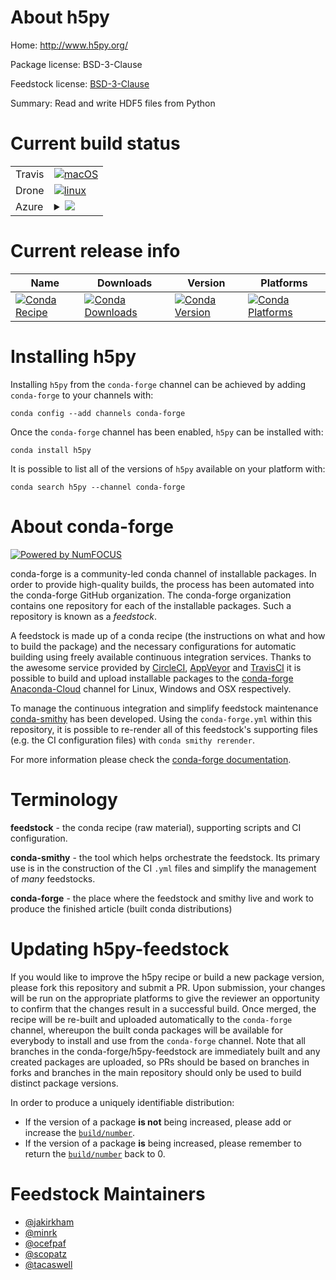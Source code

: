 About h5py
==========

Home: http://www.h5py.org/

Package license: BSD-3-Clause

Feedstock license: [BSD-3-Clause](https://github.com/conda-forge/h5py-feedstock/blob/master/LICENSE.txt)

Summary: Read and write HDF5 files from Python

Current build status
====================


<table><tr>
    <td>Travis</td>
    <td>
      <a href="https://travis-ci.com/conda-forge/h5py-feedstock">
        <img alt="macOS" src="https://img.shields.io/travis/com/conda-forge/h5py-feedstock/master.svg?label=macOS">
      </a>
    </td>
  </tr><tr>
    <td>Drone</td>
    <td>
      <a href="https://cloud.drone.io/conda-forge/h5py-feedstock">
        <img alt="linux" src="https://img.shields.io/drone/build/conda-forge/h5py-feedstock/master.svg?label=Linux">
      </a>
    </td>
  </tr>
    
  <tr>
    <td>Azure</td>
    <td>
      <details>
        <summary>
          <a href="https://dev.azure.com/conda-forge/feedstock-builds/_build/latest?definitionId=402&branchName=master">
            <img src="https://dev.azure.com/conda-forge/feedstock-builds/_apis/build/status/h5py-feedstock?branchName=master">
          </a>
        </summary>
        <table>
          <thead><tr><th>Variant</th><th>Status</th></tr></thead>
          <tbody><tr>
              <td>linux_64_mpimpichnumpy1.16python3.6.____cpython</td>
              <td>
                <a href="https://dev.azure.com/conda-forge/feedstock-builds/_build/latest?definitionId=402&branchName=master">
                  <img src="https://dev.azure.com/conda-forge/feedstock-builds/_apis/build/status/h5py-feedstock?branchName=master&jobName=linux&configuration=linux_64_mpimpichnumpy1.16python3.6.____cpython" alt="variant">
                </a>
              </td>
            </tr><tr>
              <td>linux_64_mpimpichnumpy1.16python3.7.____cpython</td>
              <td>
                <a href="https://dev.azure.com/conda-forge/feedstock-builds/_build/latest?definitionId=402&branchName=master">
                  <img src="https://dev.azure.com/conda-forge/feedstock-builds/_apis/build/status/h5py-feedstock?branchName=master&jobName=linux&configuration=linux_64_mpimpichnumpy1.16python3.7.____cpython" alt="variant">
                </a>
              </td>
            </tr><tr>
              <td>linux_64_mpimpichnumpy1.16python3.8.____cpython</td>
              <td>
                <a href="https://dev.azure.com/conda-forge/feedstock-builds/_build/latest?definitionId=402&branchName=master">
                  <img src="https://dev.azure.com/conda-forge/feedstock-builds/_apis/build/status/h5py-feedstock?branchName=master&jobName=linux&configuration=linux_64_mpimpichnumpy1.16python3.8.____cpython" alt="variant">
                </a>
              </td>
            </tr><tr>
              <td>linux_64_mpimpichnumpy1.19python3.9.____cpython</td>
              <td>
                <a href="https://dev.azure.com/conda-forge/feedstock-builds/_build/latest?definitionId=402&branchName=master">
                  <img src="https://dev.azure.com/conda-forge/feedstock-builds/_apis/build/status/h5py-feedstock?branchName=master&jobName=linux&configuration=linux_64_mpimpichnumpy1.19python3.9.____cpython" alt="variant">
                </a>
              </td>
            </tr><tr>
              <td>linux_64_mpinompinumpy1.16python3.6.____cpython</td>
              <td>
                <a href="https://dev.azure.com/conda-forge/feedstock-builds/_build/latest?definitionId=402&branchName=master">
                  <img src="https://dev.azure.com/conda-forge/feedstock-builds/_apis/build/status/h5py-feedstock?branchName=master&jobName=linux&configuration=linux_64_mpinompinumpy1.16python3.6.____cpython" alt="variant">
                </a>
              </td>
            </tr><tr>
              <td>linux_64_mpinompinumpy1.16python3.7.____cpython</td>
              <td>
                <a href="https://dev.azure.com/conda-forge/feedstock-builds/_build/latest?definitionId=402&branchName=master">
                  <img src="https://dev.azure.com/conda-forge/feedstock-builds/_apis/build/status/h5py-feedstock?branchName=master&jobName=linux&configuration=linux_64_mpinompinumpy1.16python3.7.____cpython" alt="variant">
                </a>
              </td>
            </tr><tr>
              <td>linux_64_mpinompinumpy1.16python3.8.____cpython</td>
              <td>
                <a href="https://dev.azure.com/conda-forge/feedstock-builds/_build/latest?definitionId=402&branchName=master">
                  <img src="https://dev.azure.com/conda-forge/feedstock-builds/_apis/build/status/h5py-feedstock?branchName=master&jobName=linux&configuration=linux_64_mpinompinumpy1.16python3.8.____cpython" alt="variant">
                </a>
              </td>
            </tr><tr>
              <td>linux_64_mpinompinumpy1.19python3.9.____cpython</td>
              <td>
                <a href="https://dev.azure.com/conda-forge/feedstock-builds/_build/latest?definitionId=402&branchName=master">
                  <img src="https://dev.azure.com/conda-forge/feedstock-builds/_apis/build/status/h5py-feedstock?branchName=master&jobName=linux&configuration=linux_64_mpinompinumpy1.19python3.9.____cpython" alt="variant">
                </a>
              </td>
            </tr><tr>
              <td>linux_64_mpiopenmpinumpy1.16python3.6.____cpython</td>
              <td>
                <a href="https://dev.azure.com/conda-forge/feedstock-builds/_build/latest?definitionId=402&branchName=master">
                  <img src="https://dev.azure.com/conda-forge/feedstock-builds/_apis/build/status/h5py-feedstock?branchName=master&jobName=linux&configuration=linux_64_mpiopenmpinumpy1.16python3.6.____cpython" alt="variant">
                </a>
              </td>
            </tr><tr>
              <td>linux_64_mpiopenmpinumpy1.16python3.7.____cpython</td>
              <td>
                <a href="https://dev.azure.com/conda-forge/feedstock-builds/_build/latest?definitionId=402&branchName=master">
                  <img src="https://dev.azure.com/conda-forge/feedstock-builds/_apis/build/status/h5py-feedstock?branchName=master&jobName=linux&configuration=linux_64_mpiopenmpinumpy1.16python3.7.____cpython" alt="variant">
                </a>
              </td>
            </tr><tr>
              <td>linux_64_mpiopenmpinumpy1.16python3.8.____cpython</td>
              <td>
                <a href="https://dev.azure.com/conda-forge/feedstock-builds/_build/latest?definitionId=402&branchName=master">
                  <img src="https://dev.azure.com/conda-forge/feedstock-builds/_apis/build/status/h5py-feedstock?branchName=master&jobName=linux&configuration=linux_64_mpiopenmpinumpy1.16python3.8.____cpython" alt="variant">
                </a>
              </td>
            </tr><tr>
              <td>linux_64_mpiopenmpinumpy1.19python3.9.____cpython</td>
              <td>
                <a href="https://dev.azure.com/conda-forge/feedstock-builds/_build/latest?definitionId=402&branchName=master">
                  <img src="https://dev.azure.com/conda-forge/feedstock-builds/_apis/build/status/h5py-feedstock?branchName=master&jobName=linux&configuration=linux_64_mpiopenmpinumpy1.19python3.9.____cpython" alt="variant">
                </a>
              </td>
            </tr><tr>
              <td>linux_aarch64_mpimpichnumpy1.16python3.6.____cpython</td>
              <td>
                <a href="https://dev.azure.com/conda-forge/feedstock-builds/_build/latest?definitionId=402&branchName=master">
                  <img src="https://dev.azure.com/conda-forge/feedstock-builds/_apis/build/status/h5py-feedstock?branchName=master&jobName=linux&configuration=linux_aarch64_mpimpichnumpy1.16python3.6.____cpython" alt="variant">
                </a>
              </td>
            </tr><tr>
              <td>linux_aarch64_mpimpichnumpy1.16python3.7.____cpython</td>
              <td>
                <a href="https://dev.azure.com/conda-forge/feedstock-builds/_build/latest?definitionId=402&branchName=master">
                  <img src="https://dev.azure.com/conda-forge/feedstock-builds/_apis/build/status/h5py-feedstock?branchName=master&jobName=linux&configuration=linux_aarch64_mpimpichnumpy1.16python3.7.____cpython" alt="variant">
                </a>
              </td>
            </tr><tr>
              <td>linux_aarch64_mpimpichnumpy1.16python3.8.____cpython</td>
              <td>
                <a href="https://dev.azure.com/conda-forge/feedstock-builds/_build/latest?definitionId=402&branchName=master">
                  <img src="https://dev.azure.com/conda-forge/feedstock-builds/_apis/build/status/h5py-feedstock?branchName=master&jobName=linux&configuration=linux_aarch64_mpimpichnumpy1.16python3.8.____cpython" alt="variant">
                </a>
              </td>
            </tr><tr>
              <td>linux_aarch64_mpimpichnumpy1.19python3.9.____cpython</td>
              <td>
                <a href="https://dev.azure.com/conda-forge/feedstock-builds/_build/latest?definitionId=402&branchName=master">
                  <img src="https://dev.azure.com/conda-forge/feedstock-builds/_apis/build/status/h5py-feedstock?branchName=master&jobName=linux&configuration=linux_aarch64_mpimpichnumpy1.19python3.9.____cpython" alt="variant">
                </a>
              </td>
            </tr><tr>
              <td>linux_aarch64_mpinompinumpy1.16python3.6.____cpython</td>
              <td>
                <a href="https://dev.azure.com/conda-forge/feedstock-builds/_build/latest?definitionId=402&branchName=master">
                  <img src="https://dev.azure.com/conda-forge/feedstock-builds/_apis/build/status/h5py-feedstock?branchName=master&jobName=linux&configuration=linux_aarch64_mpinompinumpy1.16python3.6.____cpython" alt="variant">
                </a>
              </td>
            </tr><tr>
              <td>linux_aarch64_mpinompinumpy1.16python3.7.____cpython</td>
              <td>
                <a href="https://dev.azure.com/conda-forge/feedstock-builds/_build/latest?definitionId=402&branchName=master">
                  <img src="https://dev.azure.com/conda-forge/feedstock-builds/_apis/build/status/h5py-feedstock?branchName=master&jobName=linux&configuration=linux_aarch64_mpinompinumpy1.16python3.7.____cpython" alt="variant">
                </a>
              </td>
            </tr><tr>
              <td>linux_aarch64_mpinompinumpy1.16python3.8.____cpython</td>
              <td>
                <a href="https://dev.azure.com/conda-forge/feedstock-builds/_build/latest?definitionId=402&branchName=master">
                  <img src="https://dev.azure.com/conda-forge/feedstock-builds/_apis/build/status/h5py-feedstock?branchName=master&jobName=linux&configuration=linux_aarch64_mpinompinumpy1.16python3.8.____cpython" alt="variant">
                </a>
              </td>
            </tr><tr>
              <td>linux_aarch64_mpinompinumpy1.19python3.9.____cpython</td>
              <td>
                <a href="https://dev.azure.com/conda-forge/feedstock-builds/_build/latest?definitionId=402&branchName=master">
                  <img src="https://dev.azure.com/conda-forge/feedstock-builds/_apis/build/status/h5py-feedstock?branchName=master&jobName=linux&configuration=linux_aarch64_mpinompinumpy1.19python3.9.____cpython" alt="variant">
                </a>
              </td>
            </tr><tr>
              <td>linux_aarch64_mpiopenmpinumpy1.16python3.6.____cpython</td>
              <td>
                <a href="https://dev.azure.com/conda-forge/feedstock-builds/_build/latest?definitionId=402&branchName=master">
                  <img src="https://dev.azure.com/conda-forge/feedstock-builds/_apis/build/status/h5py-feedstock?branchName=master&jobName=linux&configuration=linux_aarch64_mpiopenmpinumpy1.16python3.6.____cpython" alt="variant">
                </a>
              </td>
            </tr><tr>
              <td>linux_aarch64_mpiopenmpinumpy1.16python3.7.____cpython</td>
              <td>
                <a href="https://dev.azure.com/conda-forge/feedstock-builds/_build/latest?definitionId=402&branchName=master">
                  <img src="https://dev.azure.com/conda-forge/feedstock-builds/_apis/build/status/h5py-feedstock?branchName=master&jobName=linux&configuration=linux_aarch64_mpiopenmpinumpy1.16python3.7.____cpython" alt="variant">
                </a>
              </td>
            </tr><tr>
              <td>linux_aarch64_mpiopenmpinumpy1.16python3.8.____cpython</td>
              <td>
                <a href="https://dev.azure.com/conda-forge/feedstock-builds/_build/latest?definitionId=402&branchName=master">
                  <img src="https://dev.azure.com/conda-forge/feedstock-builds/_apis/build/status/h5py-feedstock?branchName=master&jobName=linux&configuration=linux_aarch64_mpiopenmpinumpy1.16python3.8.____cpython" alt="variant">
                </a>
              </td>
            </tr><tr>
              <td>linux_aarch64_mpiopenmpinumpy1.19python3.9.____cpython</td>
              <td>
                <a href="https://dev.azure.com/conda-forge/feedstock-builds/_build/latest?definitionId=402&branchName=master">
                  <img src="https://dev.azure.com/conda-forge/feedstock-builds/_apis/build/status/h5py-feedstock?branchName=master&jobName=linux&configuration=linux_aarch64_mpiopenmpinumpy1.19python3.9.____cpython" alt="variant">
                </a>
              </td>
            </tr><tr>
              <td>linux_ppc64le_mpimpichnumpy1.16python3.6.____cpython</td>
              <td>
                <a href="https://dev.azure.com/conda-forge/feedstock-builds/_build/latest?definitionId=402&branchName=master">
                  <img src="https://dev.azure.com/conda-forge/feedstock-builds/_apis/build/status/h5py-feedstock?branchName=master&jobName=linux&configuration=linux_ppc64le_mpimpichnumpy1.16python3.6.____cpython" alt="variant">
                </a>
              </td>
            </tr><tr>
              <td>linux_ppc64le_mpimpichnumpy1.16python3.7.____cpython</td>
              <td>
                <a href="https://dev.azure.com/conda-forge/feedstock-builds/_build/latest?definitionId=402&branchName=master">
                  <img src="https://dev.azure.com/conda-forge/feedstock-builds/_apis/build/status/h5py-feedstock?branchName=master&jobName=linux&configuration=linux_ppc64le_mpimpichnumpy1.16python3.7.____cpython" alt="variant">
                </a>
              </td>
            </tr><tr>
              <td>linux_ppc64le_mpimpichnumpy1.16python3.8.____cpython</td>
              <td>
                <a href="https://dev.azure.com/conda-forge/feedstock-builds/_build/latest?definitionId=402&branchName=master">
                  <img src="https://dev.azure.com/conda-forge/feedstock-builds/_apis/build/status/h5py-feedstock?branchName=master&jobName=linux&configuration=linux_ppc64le_mpimpichnumpy1.16python3.8.____cpython" alt="variant">
                </a>
              </td>
            </tr><tr>
              <td>linux_ppc64le_mpimpichnumpy1.19python3.9.____cpython</td>
              <td>
                <a href="https://dev.azure.com/conda-forge/feedstock-builds/_build/latest?definitionId=402&branchName=master">
                  <img src="https://dev.azure.com/conda-forge/feedstock-builds/_apis/build/status/h5py-feedstock?branchName=master&jobName=linux&configuration=linux_ppc64le_mpimpichnumpy1.19python3.9.____cpython" alt="variant">
                </a>
              </td>
            </tr><tr>
              <td>linux_ppc64le_mpinompinumpy1.16python3.6.____cpython</td>
              <td>
                <a href="https://dev.azure.com/conda-forge/feedstock-builds/_build/latest?definitionId=402&branchName=master">
                  <img src="https://dev.azure.com/conda-forge/feedstock-builds/_apis/build/status/h5py-feedstock?branchName=master&jobName=linux&configuration=linux_ppc64le_mpinompinumpy1.16python3.6.____cpython" alt="variant">
                </a>
              </td>
            </tr><tr>
              <td>linux_ppc64le_mpinompinumpy1.16python3.7.____cpython</td>
              <td>
                <a href="https://dev.azure.com/conda-forge/feedstock-builds/_build/latest?definitionId=402&branchName=master">
                  <img src="https://dev.azure.com/conda-forge/feedstock-builds/_apis/build/status/h5py-feedstock?branchName=master&jobName=linux&configuration=linux_ppc64le_mpinompinumpy1.16python3.7.____cpython" alt="variant">
                </a>
              </td>
            </tr><tr>
              <td>linux_ppc64le_mpinompinumpy1.16python3.8.____cpython</td>
              <td>
                <a href="https://dev.azure.com/conda-forge/feedstock-builds/_build/latest?definitionId=402&branchName=master">
                  <img src="https://dev.azure.com/conda-forge/feedstock-builds/_apis/build/status/h5py-feedstock?branchName=master&jobName=linux&configuration=linux_ppc64le_mpinompinumpy1.16python3.8.____cpython" alt="variant">
                </a>
              </td>
            </tr><tr>
              <td>linux_ppc64le_mpinompinumpy1.19python3.9.____cpython</td>
              <td>
                <a href="https://dev.azure.com/conda-forge/feedstock-builds/_build/latest?definitionId=402&branchName=master">
                  <img src="https://dev.azure.com/conda-forge/feedstock-builds/_apis/build/status/h5py-feedstock?branchName=master&jobName=linux&configuration=linux_ppc64le_mpinompinumpy1.19python3.9.____cpython" alt="variant">
                </a>
              </td>
            </tr><tr>
              <td>linux_ppc64le_mpiopenmpinumpy1.16python3.6.____cpython</td>
              <td>
                <a href="https://dev.azure.com/conda-forge/feedstock-builds/_build/latest?definitionId=402&branchName=master">
                  <img src="https://dev.azure.com/conda-forge/feedstock-builds/_apis/build/status/h5py-feedstock?branchName=master&jobName=linux&configuration=linux_ppc64le_mpiopenmpinumpy1.16python3.6.____cpython" alt="variant">
                </a>
              </td>
            </tr><tr>
              <td>linux_ppc64le_mpiopenmpinumpy1.16python3.7.____cpython</td>
              <td>
                <a href="https://dev.azure.com/conda-forge/feedstock-builds/_build/latest?definitionId=402&branchName=master">
                  <img src="https://dev.azure.com/conda-forge/feedstock-builds/_apis/build/status/h5py-feedstock?branchName=master&jobName=linux&configuration=linux_ppc64le_mpiopenmpinumpy1.16python3.7.____cpython" alt="variant">
                </a>
              </td>
            </tr><tr>
              <td>linux_ppc64le_mpiopenmpinumpy1.16python3.8.____cpython</td>
              <td>
                <a href="https://dev.azure.com/conda-forge/feedstock-builds/_build/latest?definitionId=402&branchName=master">
                  <img src="https://dev.azure.com/conda-forge/feedstock-builds/_apis/build/status/h5py-feedstock?branchName=master&jobName=linux&configuration=linux_ppc64le_mpiopenmpinumpy1.16python3.8.____cpython" alt="variant">
                </a>
              </td>
            </tr><tr>
              <td>linux_ppc64le_mpiopenmpinumpy1.19python3.9.____cpython</td>
              <td>
                <a href="https://dev.azure.com/conda-forge/feedstock-builds/_build/latest?definitionId=402&branchName=master">
                  <img src="https://dev.azure.com/conda-forge/feedstock-builds/_apis/build/status/h5py-feedstock?branchName=master&jobName=linux&configuration=linux_ppc64le_mpiopenmpinumpy1.19python3.9.____cpython" alt="variant">
                </a>
              </td>
            </tr><tr>
              <td>osx_64_mpimpichnumpy1.16python3.6.____cpython</td>
              <td>
                <a href="https://dev.azure.com/conda-forge/feedstock-builds/_build/latest?definitionId=402&branchName=master">
                  <img src="https://dev.azure.com/conda-forge/feedstock-builds/_apis/build/status/h5py-feedstock?branchName=master&jobName=osx&configuration=osx_64_mpimpichnumpy1.16python3.6.____cpython" alt="variant">
                </a>
              </td>
            </tr><tr>
              <td>osx_64_mpimpichnumpy1.16python3.7.____cpython</td>
              <td>
                <a href="https://dev.azure.com/conda-forge/feedstock-builds/_build/latest?definitionId=402&branchName=master">
                  <img src="https://dev.azure.com/conda-forge/feedstock-builds/_apis/build/status/h5py-feedstock?branchName=master&jobName=osx&configuration=osx_64_mpimpichnumpy1.16python3.7.____cpython" alt="variant">
                </a>
              </td>
            </tr><tr>
              <td>osx_64_mpimpichnumpy1.16python3.8.____cpython</td>
              <td>
                <a href="https://dev.azure.com/conda-forge/feedstock-builds/_build/latest?definitionId=402&branchName=master">
                  <img src="https://dev.azure.com/conda-forge/feedstock-builds/_apis/build/status/h5py-feedstock?branchName=master&jobName=osx&configuration=osx_64_mpimpichnumpy1.16python3.8.____cpython" alt="variant">
                </a>
              </td>
            </tr><tr>
              <td>osx_64_mpimpichnumpy1.19python3.9.____cpython</td>
              <td>
                <a href="https://dev.azure.com/conda-forge/feedstock-builds/_build/latest?definitionId=402&branchName=master">
                  <img src="https://dev.azure.com/conda-forge/feedstock-builds/_apis/build/status/h5py-feedstock?branchName=master&jobName=osx&configuration=osx_64_mpimpichnumpy1.19python3.9.____cpython" alt="variant">
                </a>
              </td>
            </tr><tr>
              <td>osx_64_mpinompinumpy1.16python3.6.____cpython</td>
              <td>
                <a href="https://dev.azure.com/conda-forge/feedstock-builds/_build/latest?definitionId=402&branchName=master">
                  <img src="https://dev.azure.com/conda-forge/feedstock-builds/_apis/build/status/h5py-feedstock?branchName=master&jobName=osx&configuration=osx_64_mpinompinumpy1.16python3.6.____cpython" alt="variant">
                </a>
              </td>
            </tr><tr>
              <td>osx_64_mpinompinumpy1.16python3.7.____cpython</td>
              <td>
                <a href="https://dev.azure.com/conda-forge/feedstock-builds/_build/latest?definitionId=402&branchName=master">
                  <img src="https://dev.azure.com/conda-forge/feedstock-builds/_apis/build/status/h5py-feedstock?branchName=master&jobName=osx&configuration=osx_64_mpinompinumpy1.16python3.7.____cpython" alt="variant">
                </a>
              </td>
            </tr><tr>
              <td>osx_64_mpinompinumpy1.16python3.8.____cpython</td>
              <td>
                <a href="https://dev.azure.com/conda-forge/feedstock-builds/_build/latest?definitionId=402&branchName=master">
                  <img src="https://dev.azure.com/conda-forge/feedstock-builds/_apis/build/status/h5py-feedstock?branchName=master&jobName=osx&configuration=osx_64_mpinompinumpy1.16python3.8.____cpython" alt="variant">
                </a>
              </td>
            </tr><tr>
              <td>osx_64_mpinompinumpy1.19python3.9.____cpython</td>
              <td>
                <a href="https://dev.azure.com/conda-forge/feedstock-builds/_build/latest?definitionId=402&branchName=master">
                  <img src="https://dev.azure.com/conda-forge/feedstock-builds/_apis/build/status/h5py-feedstock?branchName=master&jobName=osx&configuration=osx_64_mpinompinumpy1.19python3.9.____cpython" alt="variant">
                </a>
              </td>
            </tr><tr>
              <td>osx_64_mpiopenmpinumpy1.16python3.6.____cpython</td>
              <td>
                <a href="https://dev.azure.com/conda-forge/feedstock-builds/_build/latest?definitionId=402&branchName=master">
                  <img src="https://dev.azure.com/conda-forge/feedstock-builds/_apis/build/status/h5py-feedstock?branchName=master&jobName=osx&configuration=osx_64_mpiopenmpinumpy1.16python3.6.____cpython" alt="variant">
                </a>
              </td>
            </tr><tr>
              <td>osx_64_mpiopenmpinumpy1.16python3.7.____cpython</td>
              <td>
                <a href="https://dev.azure.com/conda-forge/feedstock-builds/_build/latest?definitionId=402&branchName=master">
                  <img src="https://dev.azure.com/conda-forge/feedstock-builds/_apis/build/status/h5py-feedstock?branchName=master&jobName=osx&configuration=osx_64_mpiopenmpinumpy1.16python3.7.____cpython" alt="variant">
                </a>
              </td>
            </tr><tr>
              <td>osx_64_mpiopenmpinumpy1.16python3.8.____cpython</td>
              <td>
                <a href="https://dev.azure.com/conda-forge/feedstock-builds/_build/latest?definitionId=402&branchName=master">
                  <img src="https://dev.azure.com/conda-forge/feedstock-builds/_apis/build/status/h5py-feedstock?branchName=master&jobName=osx&configuration=osx_64_mpiopenmpinumpy1.16python3.8.____cpython" alt="variant">
                </a>
              </td>
            </tr><tr>
              <td>osx_64_mpiopenmpinumpy1.19python3.9.____cpython</td>
              <td>
                <a href="https://dev.azure.com/conda-forge/feedstock-builds/_build/latest?definitionId=402&branchName=master">
                  <img src="https://dev.azure.com/conda-forge/feedstock-builds/_apis/build/status/h5py-feedstock?branchName=master&jobName=osx&configuration=osx_64_mpiopenmpinumpy1.19python3.9.____cpython" alt="variant">
                </a>
              </td>
            </tr><tr>
              <td>win_64_numpy1.16python3.6.____cpython</td>
              <td>
                <a href="https://dev.azure.com/conda-forge/feedstock-builds/_build/latest?definitionId=402&branchName=master">
                  <img src="https://dev.azure.com/conda-forge/feedstock-builds/_apis/build/status/h5py-feedstock?branchName=master&jobName=win&configuration=win_64_numpy1.16python3.6.____cpython" alt="variant">
                </a>
              </td>
            </tr><tr>
              <td>win_64_numpy1.16python3.7.____cpython</td>
              <td>
                <a href="https://dev.azure.com/conda-forge/feedstock-builds/_build/latest?definitionId=402&branchName=master">
                  <img src="https://dev.azure.com/conda-forge/feedstock-builds/_apis/build/status/h5py-feedstock?branchName=master&jobName=win&configuration=win_64_numpy1.16python3.7.____cpython" alt="variant">
                </a>
              </td>
            </tr><tr>
              <td>win_64_numpy1.16python3.8.____cpython</td>
              <td>
                <a href="https://dev.azure.com/conda-forge/feedstock-builds/_build/latest?definitionId=402&branchName=master">
                  <img src="https://dev.azure.com/conda-forge/feedstock-builds/_apis/build/status/h5py-feedstock?branchName=master&jobName=win&configuration=win_64_numpy1.16python3.8.____cpython" alt="variant">
                </a>
              </td>
            </tr><tr>
              <td>win_64_numpy1.19python3.9.____cpython</td>
              <td>
                <a href="https://dev.azure.com/conda-forge/feedstock-builds/_build/latest?definitionId=402&branchName=master">
                  <img src="https://dev.azure.com/conda-forge/feedstock-builds/_apis/build/status/h5py-feedstock?branchName=master&jobName=win&configuration=win_64_numpy1.19python3.9.____cpython" alt="variant">
                </a>
              </td>
            </tr>
          </tbody>
        </table>
      </details>
    </td>
  </tr>
</table>

Current release info
====================

| Name | Downloads | Version | Platforms |
| --- | --- | --- | --- |
| [![Conda Recipe](https://img.shields.io/badge/recipe-h5py-green.svg)](https://anaconda.org/conda-forge/h5py) | [![Conda Downloads](https://img.shields.io/conda/dn/conda-forge/h5py.svg)](https://anaconda.org/conda-forge/h5py) | [![Conda Version](https://img.shields.io/conda/vn/conda-forge/h5py.svg)](https://anaconda.org/conda-forge/h5py) | [![Conda Platforms](https://img.shields.io/conda/pn/conda-forge/h5py.svg)](https://anaconda.org/conda-forge/h5py) |

Installing h5py
===============

Installing `h5py` from the `conda-forge` channel can be achieved by adding `conda-forge` to your channels with:

```
conda config --add channels conda-forge
```

Once the `conda-forge` channel has been enabled, `h5py` can be installed with:

```
conda install h5py
```

It is possible to list all of the versions of `h5py` available on your platform with:

```
conda search h5py --channel conda-forge
```


About conda-forge
=================

[![Powered by NumFOCUS](https://img.shields.io/badge/powered%20by-NumFOCUS-orange.svg?style=flat&colorA=E1523D&colorB=007D8A)](http://numfocus.org)

conda-forge is a community-led conda channel of installable packages.
In order to provide high-quality builds, the process has been automated into the
conda-forge GitHub organization. The conda-forge organization contains one repository
for each of the installable packages. Such a repository is known as a *feedstock*.

A feedstock is made up of a conda recipe (the instructions on what and how to build
the package) and the necessary configurations for automatic building using freely
available continuous integration services. Thanks to the awesome service provided by
[CircleCI](https://circleci.com/), [AppVeyor](https://www.appveyor.com/)
and [TravisCI](https://travis-ci.com/) it is possible to build and upload installable
packages to the [conda-forge](https://anaconda.org/conda-forge)
[Anaconda-Cloud](https://anaconda.org/) channel for Linux, Windows and OSX respectively.

To manage the continuous integration and simplify feedstock maintenance
[conda-smithy](https://github.com/conda-forge/conda-smithy) has been developed.
Using the ``conda-forge.yml`` within this repository, it is possible to re-render all of
this feedstock's supporting files (e.g. the CI configuration files) with ``conda smithy rerender``.

For more information please check the [conda-forge documentation](https://conda-forge.org/docs/).

Terminology
===========

**feedstock** - the conda recipe (raw material), supporting scripts and CI configuration.

**conda-smithy** - the tool which helps orchestrate the feedstock.
                   Its primary use is in the construction of the CI ``.yml`` files
                   and simplify the management of *many* feedstocks.

**conda-forge** - the place where the feedstock and smithy live and work to
                  produce the finished article (built conda distributions)


Updating h5py-feedstock
=======================

If you would like to improve the h5py recipe or build a new
package version, please fork this repository and submit a PR. Upon submission,
your changes will be run on the appropriate platforms to give the reviewer an
opportunity to confirm that the changes result in a successful build. Once
merged, the recipe will be re-built and uploaded automatically to the
`conda-forge` channel, whereupon the built conda packages will be available for
everybody to install and use from the `conda-forge` channel.
Note that all branches in the conda-forge/h5py-feedstock are
immediately built and any created packages are uploaded, so PRs should be based
on branches in forks and branches in the main repository should only be used to
build distinct package versions.

In order to produce a uniquely identifiable distribution:
 * If the version of a package **is not** being increased, please add or increase
   the [``build/number``](https://conda.io/docs/user-guide/tasks/build-packages/define-metadata.html#build-number-and-string).
 * If the version of a package **is** being increased, please remember to return
   the [``build/number``](https://conda.io/docs/user-guide/tasks/build-packages/define-metadata.html#build-number-and-string)
   back to 0.

Feedstock Maintainers
=====================

* [@jakirkham](https://github.com/jakirkham/)
* [@minrk](https://github.com/minrk/)
* [@ocefpaf](https://github.com/ocefpaf/)
* [@scopatz](https://github.com/scopatz/)
* [@tacaswell](https://github.com/tacaswell/)

